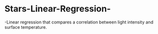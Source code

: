 # Stars-Linear-Regression-
-Linear regression that compares a correlation between light intensity and surface temperature.
